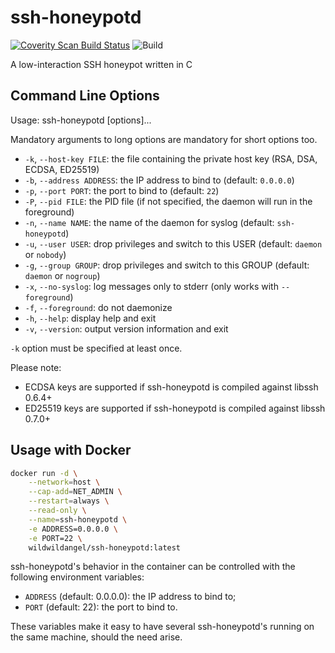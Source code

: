# ssh-honeypotd

[![Coverity Scan Build Status](https://scan.coverity.com/projects/3318/badge.svg)](https://scan.coverity.com/projects/3318)
![Build](https://github.com/sjinks/ssh-honeypotd/workflows/Build/badge.svg)

A low-interaction SSH honeypot written in C

## Command Line Options

Usage: ssh-honeypotd [options]...

Mandatory arguments to long options are mandatory for short options too.
  * `-k`, `--host-key FILE`: the file containing the private host key (RSA, DSA, ECDSA, ED25519)
  * `-b`, `--address ADDRESS`: the IP address to bind to (default: `0.0.0.0`)
  * `-p`, `--port PORT`: the port to bind to (default: `22`)
  * `-P`, `--pid FILE`: the PID file (if not specified, the daemon will run in the foreground)
  * `-n`, `--name NAME`: the name of the daemon for syslog (default: `ssh-honeypotd`)
  * `-u`, `--user USER`: drop privileges and switch to this USER (default: `daemon` or `nobody`)
  * `-g`, `--group GROUP`: drop privileges and switch to this GROUP (default: `daemon` or `nogroup`)
  * `-x`, `--no-syslog`: log messages only to stderr (only works with `--foreground`)
  * `-f`, `--foreground`: do not daemonize
  * `-h`, `--help`: display help and exit
  * `-v`, `--version`: output version information and exit

`-k` option must be specified at least once.

Please note:
  * ECDSA keys are supported if ssh-honeypotd is compiled against libssh 0.6.4+
  * ED25519 keys are supported if ssh-honeypotd is compiled against libssh 0.7.0+

## Usage with Docker

```bash
docker run -d \
    --network=host \
    --cap-add=NET_ADMIN \
    --restart=always \
    --read-only \
    --name=ssh-honeypotd \
    -e ADDRESS=0.0.0.0 \
    -e PORT=22 \
    wildwildangel/ssh-honeypotd:latest
```

ssh-honeypotd's behavior in the container can be controlled with the following environment variables:
  * `ADDRESS` (default: 0.0.0.0): the IP address to bind to;
  * `PORT` (default: 22): the port to bind to.

These variables make it easy to have several ssh-honeypotd's running on the same machine, should the need arise.
